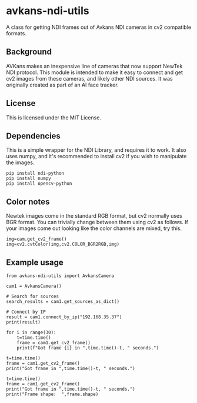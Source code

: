 # avkans-ndi-utils
A class for getting NDI frames out of Avkans NDI cameras in cv2 compatible formats.

## Background
AVKans makes an inexpensive line of cameras that now support NewTek NDI protocol.   This module is intended to make it easy to connect and get cv2 images from these cameras, and likely other NDI sources.   It was originally created as part of an AI face tracker.

## License
This is licensed under the MIT License.

## Dependencies
This is a simple wrapper for the NDI Library, and requires it to work.   It also uses numpy, and it's recommended to install cv2 if you wish to manipulate the images.
```
pip install ndi-python
pip install numpy
pip install opencv-python
```

## Color notes
Newtek images come in the standard RGB format, but cv2 normally uses BGR format.   You can trivially change between them using cv2 as follows.   If your images come out looking like the color channels are mixed, try this.
```
img=cam.get_cv2_frame()
img=cv2.cvtColor(img,cv2.COLOR_BGR2RGB,img)
```

## Example usage

```
from avkans-ndi-utils import AvkansCamera

cam1 = AvkansCamera()

# Search for sources
search_results = cam1.get_sources_as_dict()

# Connect by IP
result = cam1.connect_by_ip("192.168.35.37")
print(result)

for i in range(30):
    t=time.time()
    frame = cam1.get_cv2_frame()
    print(f"Got frame {i} in ",time.time()-t, " seconds.")

t=time.time()
frame = cam1.get_cv2_frame()
print("Got frame in ",time.time()-t, " seconds.")

t=time.time()
frame = cam1.get_cv2_frame()
print("Got frame in ",time.time()-t, " seconds.")
print("Frame shape:  ",frame.shape)





```

